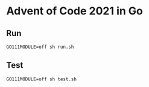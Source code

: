 # Advent of Code 2021 in Go

## Run

```
GO111MODULE=off sh run.sh
```

## Test

```
GO111MODULE=off sh test.sh
```

